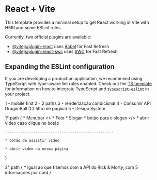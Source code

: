 # React + Vite

This template provides a minimal setup to get React working in Vite with HMR and some ESLint rules.

Currently, two official plugins are available:

- [@vitejs/plugin-react](https://github.com/vitejs/vite-plugin-react/blob/main/packages/plugin-react) uses [Babel](https://babeljs.io/) for Fast Refresh
- [@vitejs/plugin-react-swc](https://github.com/vitejs/vite-plugin-react/blob/main/packages/plugin-react-swc) uses [SWC](https://swc.rs/) for Fast Refresh

## Expanding the ESLint configuration

If you are developing a production application, we recommend using TypeScript with type-aware lint rules enabled. Check out the [TS template](https://github.com/vitejs/vite/tree/main/packages/create-vite/template-react-ts) for information on how to integrate TypeScript and [`typescript-eslint`](https://typescript-eslint.io) in your project.


1 - mobile first
2 - 2 paths
3 - renderização condicional
4 - Consumir API DragonBall (C/ filtro de página)
5 - Design System

1° path {
    * Menubar
    <>
        * Foto
        * Slogan
        * botão para o slogan
    </>
    * abrir video caso clique no botão

    --------------------------------------------------

    * botão de assistir vídeo

    * abrir video na mesma página
}

2° path {
    * igual ao que fizemos com a API do Rick & Morty, com 5 informações por card
}